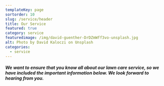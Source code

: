 ```yaml
---
templateKey: page
sortorder: 10
slug: /service/header
title: Our Service
featured: true
category: service
featuredimage: /img/david-guenther-DrDZmWff3vo-unsplash.jpg
alt: Photo by David Kaloczi on Unsplash
categories:
  - service
---
```

##### We want to ensure that you know all about our lawn care service, so we have included the important information below. We look forward to hearing from you. #####
